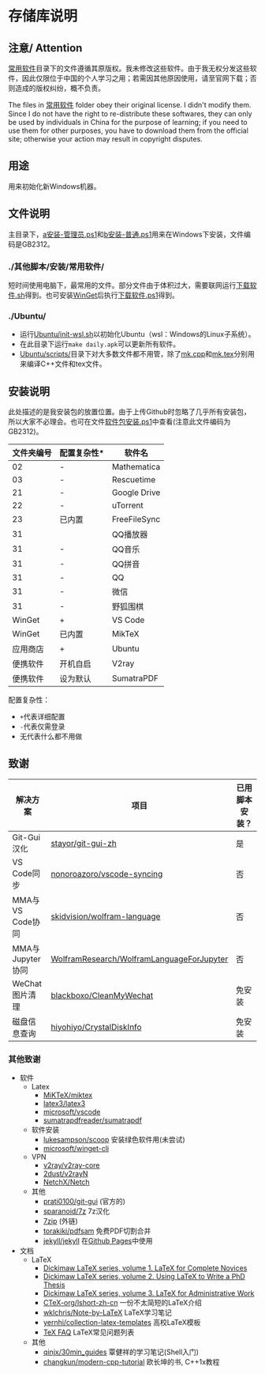 # 存储库说明

## 注意/ Attention

[常用软件](常用软件/)目录下的文件遵循其原版权。我未修改这些软件。由于我无权分发这些软件，因此仅限位于中国的个人学习之用；若需因其他原因使用，请至官网下载；否则造成的版权纠纷，概不负责。

The files in [常用软件](常用软件/) folder obey their original license. I didn't modify them. Since I do not have the right to re-distribute these softwares, they can only be used by individuals in China for the purpose of learning; if you need to use them for other purposes, you have to download them from the official site; otherwise your action may result in copyright disputes.

## 用途

用来初始化新Windows机器。

## 文件说明

主目录下，[a安装-管理员.ps1](a安装-管理员.ps1)和[b安装-普通.ps1](b安装-普通.ps1)用来在Windows下安装，文件编码是GB2312。

### ./其他脚本/安装/常用软件/

短时间使用电脑下，最常用的文件。部分文件由于体积过大，需要联网运行[下载软件.sh](其他脚本/安装/常用软件/下载软件.sh)得到。也可安装[WinGet](其他脚本/安装/常用软件/winget%20v0.1.appxbundle)后执行[下载软件.ps1](其他脚本/安装/常用软件/下载软件.ps1)得到。

### ./Ubuntu/

* 运行[Ubuntu/init-wsl.sh](Ubuntu/init-wsl.sh)以初始化Ubuntu（wsl：Windows的Linux子系统）。
* 在此目录下运行`make daily.apk`可以更新所有软件。
* [Ubuntu/scripts/](Ubuntu/scripts/)目录下对大多数文件都不用管，除了[mk.cpp](Ubuntu/scripts/mk.cpp)和[mk.tex](Ubuntu/scripts/mk.tex)分别用来编译C++文件和tex文件。

## 安装说明

此处描述的是我安装包的放置位置。由于上传Github时忽略了几乎所有安装包，所以大家不必理会。也可在文件[软件包安装.ps1](其他脚本/安装/软件包安装.ps1)中查看(注意此文件编码为GB2312)。

| 文件夹编号 | 配置复杂性* | 软件名       |
| - | - | -  |
| 02         | -           | Mathematica  |
| 03         | -           | Rescuetime   |
| 21         | -           | Google Drive |
| 22         | -           | uTorrent     |
| 23         | 已内置      | FreeFileSync |
| 31         |             | QQ播放器     |
| 31         | -           | QQ音乐       |
| 31         | -           | QQ拼音       |
| 31         | -           | QQ           |
| 31         | -           | 微信         |
| 31         | -           | 野狐围棋     |
| WinGet     | +           | VS Code      |
| WinGet     | 已内置      | MikTeX       |
| 应用商店   | +           | Ubuntu       |
| 便携软件   | 开机自启    | V2ray        |
| 便携软件   | 设为默认    | SumatraPDF   |

配置复杂性：

* `+`代表详细配置
* `-`代表仅需登录
* 无代表什么都不用做

<!--
> FreeFileSync  
>> 全局设置->勾选“复制锁定文件”  
>> 或者将如下行的false改为true:  
>> File: %APPDATA%/FreeFileSync  
>> `<CopyLockedFiles Enabled="false"/>` 
 -->

## 致谢

| 解决方案 | 项目 | 已用脚本安装？ |
| - | - | - |
| Git-Gui汉化 | [stayor/git-gui-zh](https://github.com/stayor/git-gui-zh) | 是 |
| VS Code同步 | [nonoroazoro/vscode-syncing](https://github.com/nonoroazoro/vscode-syncing) | 否 |
| MMA与VS Code协同 | [skidvision/wolfram-language](https://github.com/skidvision/wolfram-language) | 否 |
| MMA与Jupyter协同 | [WolframResearch/WolframLanguageForJupyter](https://github.com/WolframResearch/WolframLanguageForJupyter) | 否 |
| WeChat图片清理 | [blackboxo/CleanMyWechat](https://github.com/blackboxo/CleanMyWechat) | 免安装 |
| 磁盘信息查询 | [hiyohiyo/CrystalDiskInfo](https://github.com/hiyohiyo/CrystalDiskInfo) | 免安装 |

### 其他致谢

* 软件
  * Latex
    * [MiKTeX/miktex](https://github.com/MiKTeX/miktex)
    * [latex3/latex3](https://github.com/latex3/latex3)
    * [microsoft/vscode](https://github.com/microsoft/vscode)
    * [sumatrapdfreader/sumatrapdf](https://github.com/sumatrapdfreader/sumatrapdf)
  * 软件安装
    * [lukesampson/scoop](https://github.com/lukesampson/scoop) 安装绿色软件用(未尝试)
    * [microsoft/winget-cli](https://github.com/microsoft/winget-cli)
  * VPN
    * [v2ray/v2ray-core](https://github.com/v2ray/v2ray-core)
    * [2dust/v2rayN](https://github.com/2dust/v2rayN)
    * [NetchX/Netch](https://github.com/NetchX/Netch)
  * 其他
    * [prati0100/git-gui](https://github.com/prati0100/git-gui) (官方的)
    * [sparanoid/7z](https://github.com/sparanoid/7z) 7z汉化
    * [7zip](https://www.7-zip.org/) (外链)
    * [torakiki/pdfsam](https://github.com/torakiki/pdfsam) 免费PDF切割合并
    * [jekyll/jekyll](https://github.com/jekyll/jekyll) 在[Github Pages](https://docs.github.com/cn/github/working-with-github-pages)中使用
* 文档
  * LaTeX
    * [Dickimaw LaTeX series, volume 1. LaTeX for Complete Novices](https://www.dickimaw-books.com/booklist.php?book_id=13)
    * [Dickimaw LaTeX series, volume 2. Using LaTeX to Write a PhD Thesis](https://www.dickimaw-books.com/booklist.php?book_id=16)
    * [Dickimaw LaTeX series, volume 3. LaTeX for Administrative Work](https://www.dickimaw-books.com/booklist.php?book_id=8)
    * [CTeX-org/lshort-zh-cn](https://github.com/CTeX-org/lshort-zh-cn) 一份不太简短的LaTeX介绍
    * [wklchris/Note-by-LaTeX](https://github.com/wklchris/Note-by-LaTeX) LaTeX学习笔记
    * [yernhi/collection-latex-templates](https://github.com/yernhi/collection-latex-templates) 高校LaTeX模板
    * [TeX FAQ](http://www.texfaq.org/) LaTeX常见问题列表
  * 其他
    * [qinjx/30min_guides](https://github.com/qinjx/30min_guides) 覃健祥的学习笔记(Shell入门)
    * [changkun/modern-cpp-tutorial](https://github.com/changkun/modern-cpp-tutorial) 欧长坤的书, C++1x教程
